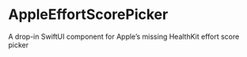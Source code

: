 # AppleEffortScorePicker
A drop-in SwiftUI component for Apple’s missing HealthKit effort score picker
